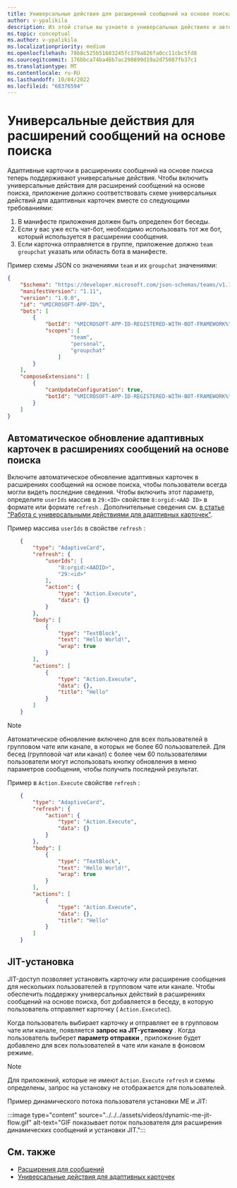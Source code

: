 ```yaml
---
title: Универсальные действия для расширений сообщений на основе поиска
author: v-ypalikila
description: Из этой статьи вы узнаете о универсальных действиях и автоматическом обновлении адаптивных карточек в расширениях сообщений на основе поиска.
ms.topic: conceptual
ms.author: v-ypalikila
ms.localizationpriority: medium
ms.openlocfilehash: 78b8c525b51603245fc379a826fa0cc11cbc5fd8
ms.sourcegitcommit: 176bbca74ba46b7ac298899d19a2d75087fb37c1
ms.translationtype: MT
ms.contentlocale: ru-RU
ms.lasthandoff: 10/04/2022
ms.locfileid: "68376594"
---
```

# <a name="universal-actions-for-search-based-message-extensions"></a>Универсальные действия для расширений сообщений на основе поиска

Адаптивные карточки в расширениях сообщений на основе поиска теперь поддерживают универсальные действия. Чтобы включить универсальные действия для расширений сообщений на основе поиска, приложение должно соответствовать схеме универсальных действий для адаптивных карточек вместе со следующими требованиями:[](../../../task-modules-and-cards/cards/Universal-actions-for-adaptive-cards/Work-with-Universal-Actions-for-Adaptive-Cards.md#schema-for-universal-actions-for-adaptive-cards)

1. В манифесте приложения должен быть определен бот беседы.
1. Если у вас уже есть чат-бот, необходимо использовать тот же бот, который используется в расширении сообщения.
1. Если карточка отправляется в группе, приложение должно `team` `groupchat` указать или область бота в манифесте.

Пример схемы JSON со значениями `team` и их `groupchat` значениями:

```json
{
    "$schema": "https://developer.microsoft.com/json-schemas/teams/v1.11/MicrosoftTeams.schema.json",
    "manifestVersion": "1.11",
    "version": "1.0.0",
    "id": "%MICROSOFT-APP-ID%",
    "bots": [
        {
            "botId": "%MICROSOFT-APP-ID-REGISTERED-WITH-BOT-FRAMEWORK%",
            "scopes": [
                    "team",
                    "personal",
                    "groupchat"
                ]
        }
    ],
    "composeExtensions": [
        {
            "canUpdateConfiguration": true,
            "botId": "%MICROSOFT-APP-ID-REGISTERED-WITH-BOT-FRAMEWORK%", // Use the same bot as what is specified in the bots section above
        }
    ]
}
```

## <a name="automatic-refresh-for-adaptive-cards-in-search-based-message-extensions"></a>Автоматическое обновление адаптивных карточек в расширениях сообщений на основе поиска

Включите автоматическое обновление адаптивных карточек в расширениях сообщений на основе поиска, чтобы пользователи всегда могли видеть последние сведения. Чтобы включить этот параметр, определите `userIds` массив в  `29:<ID>` свойстве `8:orgid:<AAD ID>` в формате или формате `refresh` . Дополнительные сведения см. [в статье "Работа с универсальными действиями для адаптивных карточек"](../../../task-modules-and-cards/cards/Universal-actions-for-adaptive-cards/Work-with-Universal-Actions-for-Adaptive-Cards.md#user-ids-in-refresh).

Пример массива `userIds` в свойстве `refresh` :

```json
    {
        "type": "AdaptiveCard",
        "refresh": {
            "userIds": [
                "8:orgid:<AADID>",
                "29:<id>"
            ],
            "action": {
                "type": "Action.Execute",
                "data": {}
            }
        },
        "body": [
            {
                "type": "TextBlock",
                "text": "Hello World!",
                "wrap": true
            }
        ],
        "actions": [
            {
                "type": "Action.Execute",
                "data": {},
                "title": "Hello"
            }
        ]
    }
```

> [!NOTE]
> Автоматическое обновление включено для всех пользователей в групповом чате или  канале, в которых не более 60 пользователей. Для бесед (групповой чат или канал) с более чем 60 пользователями пользователи могут использовать кнопку обновления в меню параметров сообщения, чтобы получить последний результат.

Пример в `Action.Execute` свойстве `refresh` :

```json
    {
        "type": "AdaptiveCard",
        "refresh": {
            "action": {
                "type": "Action.Execute",
                "data": {}
            }
        },
        "body": [
            {
                "type": "TextBlock",
                "text": "Hello World!",
                "wrap": true
            }
        ],
        "actions": [
            {
                "type": "Action.Execute",
                "data": {},
                "title": "Hello"
            }
        ]
    }
```

## <a name="just-in-time-install"></a>JIT-установка

JIT-доступ позволяет установить карточку или расширение сообщения для нескольких пользователей в групповом чате или канале. Чтобы обеспечить поддержку универсальных действий в расширениях сообщений на основе поиска, бот добавляется в беседу, в которую пользователь отправляет карточку ( `Action.Execute`с).

Когда пользователь выбирает карточку и отправляет ее в групповом чате или канале, появляется **запрос на JIT-установку** . Когда пользователь выберет **параметр отправки** , приложение будет добавлено для всех пользователей в чате или канале в фоновом режиме.

> [!NOTE]
> Для приложений, которые не имеют `Action.Execute` `refresh` и схемы определены, запрос на установку не отображается для пользователей.

Пример динамического потока пользователя установки ME и JIT:

  :::image type="content" source="../../../assets/videos/dynamic-me-jit-flow.gif" alt-text="GIF показывает поток пользователя для расширения динамических сообщений и установки JIT.":::

## <a name="see-also"></a>См. также

* [Расширения для сообщений](../../what-are-messaging-extensions.md)
* [Универсальные действия для адаптивных карточек](../../../task-modules-and-cards/cards/Universal-actions-for-adaptive-cards/Overview.md)
